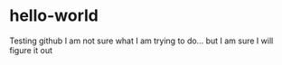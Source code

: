 # hello-world
Testing github
I am not sure what I am trying to do...
but I am sure I will figure it out
